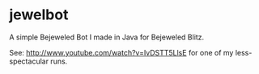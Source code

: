 jewelbot
========

A simple Bejeweled Bot I made in Java for Bejeweled Blitz.

See: http://www.youtube.com/watch?v=IvDSTT5LlsE for one of my less-spectacular runs.
